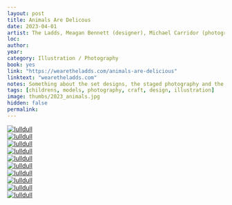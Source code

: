 ```yaml
---
layout: post
title: Animals Are Delicous
date: 2023-04-01
artist: The Ladds, Meagan Bennett (designer), Michael Carridor (photographer)
loc: 
author: 
year: 
category: Illustration / Photography
book: yes
link: "https://wearetheladds.com/animals-are-delicious"
linktext: "wearetheladds.com"
notes: Something about the set designs, the staged photography and the artistic precision of the cheap-looking toy animals gives me so much joy. This is one of those proejcts where they went for something specific and nailed it.
tags: [childrens, models, photography, craft, design, illustration]
image: thumbs/2023_animals.jpg
hidden: false
permalink:
---
```






<div class="post_image">
	<a href="{{ site.baseurl }}/images/posts/2023_animals/001.jpg" target="_blank">
	<img src="{{ site.baseurl }}/images/posts/2023_animals/001.jpg" alt="lulldull"></a>
</div>

<div class="post_image">
	<a href="{{ site.baseurl }}/images/posts/2023_animals/002.jpg" target="_blank">
	<img src="{{ site.baseurl }}/images/posts/2023_animals/002.jpg" alt="lulldull"></a>
</div>

<div class="post_image">
	<a href="{{ site.baseurl }}/images/posts/2023_animals/003.jpg" target="_blank">
	<img src="{{ site.baseurl }}/images/posts/2023_animals/003.jpg" alt="lulldull"></a>
</div>

<div class="post_image">
	<a href="{{ site.baseurl }}/images/posts/2023_animals/004.jpg" target="_blank">
	<img src="{{ site.baseurl }}/images/posts/2023_animals/004.jpg" alt="lulldull"></a>
</div>

<div class="post_image">
	<a href="{{ site.baseurl }}/images/posts/2023_animals/005.jpg" target="_blank">
	<img src="{{ site.baseurl }}/images/posts/2023_animals/005.jpg" alt="lulldull"></a>
</div>

<div class="post_image">
	<a href="{{ site.baseurl }}/images/posts/2023_animals/006.jpg" target="_blank">
	<img src="{{ site.baseurl }}/images/posts/2023_animals/006.jpg" alt="lulldull"></a>
</div>

<div class="post_image">
	<a href="{{ site.baseurl }}/images/posts/2023_animals/007.jpg" target="_blank">
	<img src="{{ site.baseurl }}/images/posts/2023_animals/007.jpg" alt="lulldull"></a>
</div>

<div class="post_image">
	<a href="{{ site.baseurl }}/images/posts/2023_animals/008.jpg" target="_blank">
	<img src="{{ site.baseurl }}/images/posts/2023_animals/008.jpg" alt="lulldull"></a>
</div>

<div class="post_image">
	<a href="{{ site.baseurl }}/images/posts/2023_animals/009.jpg" target="_blank">
	<img src="{{ site.baseurl }}/images/posts/2023_animals/009.jpg" alt="lulldull"></a>
</div>

<div class="post_image">
	<a href="{{ site.baseurl }}/images/posts/2023_animals/010.jpg" target="_blank">
	<img src="{{ site.baseurl }}/images/posts/2023_animals/010.jpg" alt="lulldull"></a>
</div>